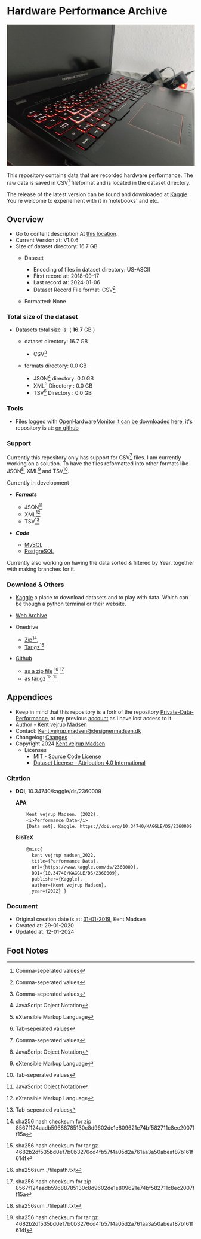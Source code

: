 # Hardware Performance Archive
![Repository cover image for social networks][CoverImage]

This repository contains data that are recorded hardware performance. The raw data is saved in CSV[^7] 
fileformat and is located in the dataset directory.

The release of the latest version can be found and downloaded at 
[Kaggle](https://www.kaggle.com/datasets/kentvejrupmadsen/dataset-performance). 
You're welcome to experiement with it in 'notebooks' and etc.


## Overview
* Go to content description At [this location](docs/contents.md).
* Current Version at: V1.0.6
* Size of dataset directory: 16.7 GB
    * Dataset
        * Encoding of files in dataset directory: US-ASCII
        * First record at: 2018-09-17
        * Last record at: 2024-01-06
        * Dataset Record File format: CSV[^7]

    * Formatted: None


### Total size of the dataset
* Datasets total size is: ( **16.7** GB )
    * dataset directory: 16.7 GB
        * CSV[^7]
        
    * formats directory: 0.0 GB
        * JSON[^4] directory: 0.0 GB
        * XML[^5] Directory : 0.0 GB
        * TSV[^6] Directory : 0.0 GB


### Tools
* Files logged with 
[OpenHardwareMonitor it can be downloaded here](https://openhardwaremonitor.org/downloads/), 
it's repository is at: [on github](https://github.com/openhardwaremonitor/openhardwaremonitor)



### Support
Currently this repository only has support for CSV[^7] files. I am currently working on a solution. To have the files reformatted into other formats like JSON[^4], XML[^5] and TSV[^6].

Currently in development
* ***Formats***
    * JSON[^4]
    * XML[^5]
    * TSV[^6]


* ***Code***
    * [MySQL](https://www.mysql.com/)
    * [PostgreSQL](https://www.postgresql.org/)


Currently also working on having the data sorted & filtered by Year. together with making branches for it.

### Download & Others
* [Kaggle](https://www.kaggle.com/datasets/kentvejrupmadsen/dataset-performance) 
a place to download datasets and to play with data. Which can be though a python terminal or their website.
* [Web Archive](https://archive.org/download/data.private.performance-release-06-09-2022)

* Onedrive
    * [Zip](https://1drv.ms/u/s!AnVSo6qhoQp5j8RjDo0Z3ozNKr9xXQ?e=H3qbAm)[^2], 
    * [Tar.gz](https://1drv.ms/u/s!AnVSo6qhoQp5j8RkosdL1iV1cWcG2g?e=ReCjNt)[^3]

* [Github]([Github](https://github.com/KentVejrupMadsen/data.performance/releases/tag/release-03-08-2022)) 
    * [as a zip file](https://github.com/KentVejrupMadsen/data.private.performance/archive/refs/tags/release-06-09-2022.zip) [^1] [^2]
    * [as tar.gz](https://github.com/KentVejrupMadsen/data.private.performance/archive/refs/tags/release-06-09-2022.tar.gz) [^1] [^3]


## Appendices
* Keep in mind that this repository is a fork of the repository 
[Private-Data-Performance](https://github.com/KentMadsen/Private-Data-Performance/commits/master), 
at my previous [account](https://github.com/KentMadsen) 
as i have lost access to it.
* Author - [Kent vejrup Madsen](https://github.com/KentVejrupMadsen)
* Contact: Kent.vejrup.madsen@designermadsen.dk
* Changelog: [Changes](docs/changelog.md)
* Copyright 2024 [Kent vejrup Madsen](https://github.com/KentVejrupMadsen)
    * Licenses
        * [MIT - Source Code License][MITLicense]
        * [Dataset License - Attribution 4.0 International][ATT4INTLicense]



### Citation
- **DOI**, 10.34740/kaggle/ds/2360009
    
     **APA**

          Kent vejrup Madsen. (2022).
          <i>Performance Data</i>
          [Data set]. Kaggle. https://doi.org/10.34740/KAGGLE/DS/2360009

    **BibTeX**

          @misc{
            kent vejrup madsen_2022,
            title={Performance Data},
            url={https://www.kaggle.com/ds/2360009},
            DOI={10.34740/KAGGLE/DS/2360009},
            publisher={Kaggle},
            author={Kent vejrup Madsen},
            year={2022} }


### Document
* Original creation date is at: [31-01-2019](https://github.com/KentMadsen/Private-Data-Performance), Kent Madsen
* Created at: 29-01-2020
* Updated at: 12-01-2024


## Foot Notes
[^1]: sha256sum ./filepath.txt

[^2]: sha256 hash checksum for zip 8567f124aadb59688785130c8d9602de1e809621e74bf582711c8ec2007ff15a

[^3]: sha256 hash checksum for tar.gz 4682b2df535bd0ef7b0b3276cd4fb57f4a05d2a761aa3a50abeaf87b161f614f

[^4]: JavaScript Object Notation

[^5]: eXtensible Markup Language

[^6]: Tab-seperated values

[^7]: Comma-seperated values

<!-- Shortcuts -->
[CoverImage]: docs/resources/3.jpg

[MITLicense]: sourcecode_license.md
[ATT4INTLicense]: License.md  